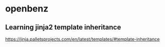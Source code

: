 # openbenz

## Learning jinja2 template inheritance

https://jinja.palletsprojects.com/en/latest/templates/#template-inheritance
